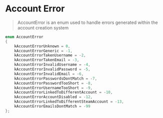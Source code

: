 # Account Error

> AccountError is an enum used to handle errors generated within the account creation system

```cpp
enum AccountError
{
    kAccountErrorUnknown = 0,
    kAccountErrorGeneric = -1,
    kAccountErrorTakenUsername = -2,
    kAccountErrorTakenEmail = -3,
    kAccountErrorInvalidUsername = -4,
    kAccountErrorInvalidPassword = -5,
    kAccountErrorInvalidEmail = -6,
    kAccountErrorPasswordsDontMatch = -7,
    kAccountErrorPasswordTooShort = -8,
    kAccountErrorUsernameTooShort = -9,
    kAccountErrorLinkedToDifferentAccount = -10,
    kAccountErrorAccountDisabled = -12,
    kAccountErrorLinkedToDifferentSteamAccount = -13,
    kAccountErrorEmailsDontMatch = -99
};
```
